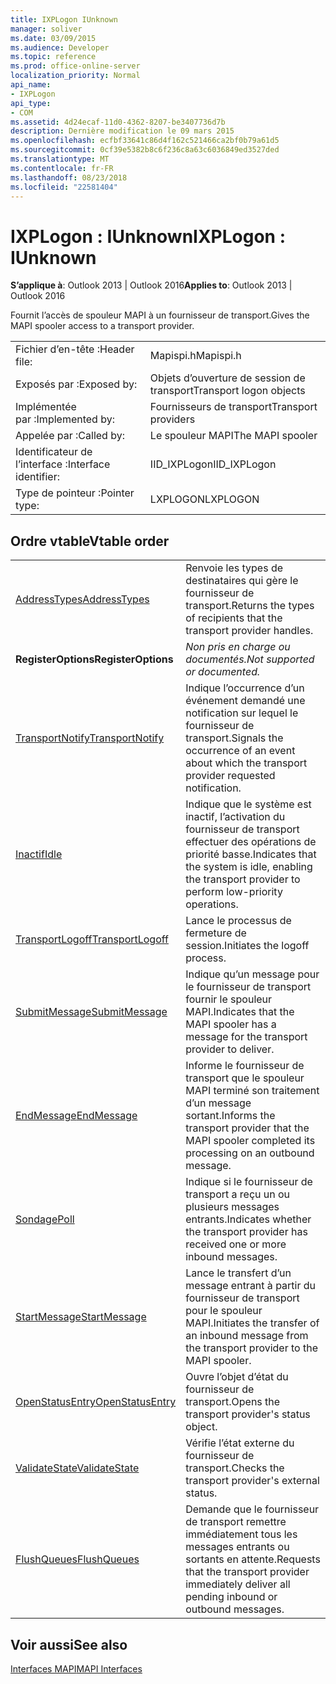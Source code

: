```yaml
---
title: IXPLogon IUnknown
manager: soliver
ms.date: 03/09/2015
ms.audience: Developer
ms.topic: reference
ms.prod: office-online-server
localization_priority: Normal
api_name:
- IXPLogon
api_type:
- COM
ms.assetid: 4d24ecaf-11d0-4362-8207-be3407736d7b
description: Dernière modification le 09 mars 2015
ms.openlocfilehash: ecfbf33641c86d4f162c521466ca2bf0b79a61d5
ms.sourcegitcommit: 0cf39e5382b8c6f236c8a63c6036849ed3527ded
ms.translationtype: MT
ms.contentlocale: fr-FR
ms.lasthandoff: 08/23/2018
ms.locfileid: "22581404"
---
```

# <a name="ixplogon--iunknown"></a><span data-ttu-id="fa21b-103">IXPLogon : IUnknown</span><span class="sxs-lookup"><span data-stu-id="fa21b-103">IXPLogon : IUnknown</span></span>

  
  
<span data-ttu-id="fa21b-104">**S’applique à**: Outlook 2013 | Outlook 2016</span><span class="sxs-lookup"><span data-stu-id="fa21b-104">**Applies to**: Outlook 2013 | Outlook 2016</span></span> 
  
<span data-ttu-id="fa21b-105">Fournit l’accès de spouleur MAPI à un fournisseur de transport.</span><span class="sxs-lookup"><span data-stu-id="fa21b-105">Gives the MAPI spooler access to a transport provider.</span></span> 
  
|||
|:-----|:-----|
|<span data-ttu-id="fa21b-106">Fichier d’en-tête :</span><span class="sxs-lookup"><span data-stu-id="fa21b-106">Header file:</span></span>  <br/> |<span data-ttu-id="fa21b-107">Mapispi.h</span><span class="sxs-lookup"><span data-stu-id="fa21b-107">Mapispi.h</span></span>  <br/> |
|<span data-ttu-id="fa21b-108">Exposés par :</span><span class="sxs-lookup"><span data-stu-id="fa21b-108">Exposed by:</span></span>  <br/> |<span data-ttu-id="fa21b-109">Objets d’ouverture de session de transport</span><span class="sxs-lookup"><span data-stu-id="fa21b-109">Transport logon objects</span></span>  <br/> |
|<span data-ttu-id="fa21b-110">Implémentée par :</span><span class="sxs-lookup"><span data-stu-id="fa21b-110">Implemented by:</span></span>  <br/> |<span data-ttu-id="fa21b-111">Fournisseurs de transport</span><span class="sxs-lookup"><span data-stu-id="fa21b-111">Transport providers</span></span>  <br/> |
|<span data-ttu-id="fa21b-112">Appelée par :</span><span class="sxs-lookup"><span data-stu-id="fa21b-112">Called by:</span></span>  <br/> |<span data-ttu-id="fa21b-113">Le spouleur MAPI</span><span class="sxs-lookup"><span data-stu-id="fa21b-113">The MAPI spooler</span></span>  <br/> |
|<span data-ttu-id="fa21b-114">Identificateur de l’interface :</span><span class="sxs-lookup"><span data-stu-id="fa21b-114">Interface identifier:</span></span>  <br/> |<span data-ttu-id="fa21b-115">IID_IXPLogon</span><span class="sxs-lookup"><span data-stu-id="fa21b-115">IID_IXPLogon</span></span>  <br/> |
|<span data-ttu-id="fa21b-116">Type de pointeur :</span><span class="sxs-lookup"><span data-stu-id="fa21b-116">Pointer type:</span></span>  <br/> |<span data-ttu-id="fa21b-117">LXPLOGON</span><span class="sxs-lookup"><span data-stu-id="fa21b-117">LXPLOGON</span></span>  <br/> |
   
## <a name="vtable-order"></a><span data-ttu-id="fa21b-118">Ordre vtable</span><span class="sxs-lookup"><span data-stu-id="fa21b-118">Vtable order</span></span>

|||
|:-----|:-----|
|[<span data-ttu-id="fa21b-119">AddressTypes</span><span class="sxs-lookup"><span data-stu-id="fa21b-119">AddressTypes</span></span>](ixplogon-addresstypes.md) <br/> |<span data-ttu-id="fa21b-120">Renvoie les types de destinataires qui gère le fournisseur de transport.</span><span class="sxs-lookup"><span data-stu-id="fa21b-120">Returns the types of recipients that the transport provider handles.</span></span>  <br/> |
|<span data-ttu-id="fa21b-121">**RegisterOptions**</span><span class="sxs-lookup"><span data-stu-id="fa21b-121">**RegisterOptions**</span></span> <br/> | <span data-ttu-id="fa21b-122">*Non pris en charge ou documentés.*</span><span class="sxs-lookup"><span data-stu-id="fa21b-122">*Not supported or documented.*</span></span>  <br/> |
|[<span data-ttu-id="fa21b-123">TransportNotify</span><span class="sxs-lookup"><span data-stu-id="fa21b-123">TransportNotify</span></span>](ixplogon-transportnotify.md) <br/> |<span data-ttu-id="fa21b-124">Indique l’occurrence d’un événement demandé une notification sur lequel le fournisseur de transport.</span><span class="sxs-lookup"><span data-stu-id="fa21b-124">Signals the occurrence of an event about which the transport provider requested notification.</span></span>  <br/> |
|[<span data-ttu-id="fa21b-125">Inactif</span><span class="sxs-lookup"><span data-stu-id="fa21b-125">Idle</span></span>](ixplogon-idle.md) <br/> |<span data-ttu-id="fa21b-126">Indique que le système est inactif, l’activation du fournisseur de transport effectuer des opérations de priorité basse.</span><span class="sxs-lookup"><span data-stu-id="fa21b-126">Indicates that the system is idle, enabling the transport provider to perform low-priority operations.</span></span>  <br/> |
|[<span data-ttu-id="fa21b-127">TransportLogoff</span><span class="sxs-lookup"><span data-stu-id="fa21b-127">TransportLogoff</span></span>](ixplogon-transportlogoff.md) <br/> |<span data-ttu-id="fa21b-128">Lance le processus de fermeture de session.</span><span class="sxs-lookup"><span data-stu-id="fa21b-128">Initiates the logoff process.</span></span>  <br/> |
|[<span data-ttu-id="fa21b-129">SubmitMessage</span><span class="sxs-lookup"><span data-stu-id="fa21b-129">SubmitMessage</span></span>](ixplogon-submitmessage.md) <br/> |<span data-ttu-id="fa21b-130">Indique qu’un message pour le fournisseur de transport fournir le spouleur MAPI.</span><span class="sxs-lookup"><span data-stu-id="fa21b-130">Indicates that the MAPI spooler has a message for the transport provider to deliver.</span></span>  <br/> |
|[<span data-ttu-id="fa21b-131">EndMessage</span><span class="sxs-lookup"><span data-stu-id="fa21b-131">EndMessage</span></span>](ixplogon-endmessage.md) <br/> |<span data-ttu-id="fa21b-132">Informe le fournisseur de transport que le spouleur MAPI terminé son traitement d’un message sortant.</span><span class="sxs-lookup"><span data-stu-id="fa21b-132">Informs the transport provider that the MAPI spooler completed its processing on an outbound message.</span></span>  <br/> |
|[<span data-ttu-id="fa21b-133">Sondage</span><span class="sxs-lookup"><span data-stu-id="fa21b-133">Poll</span></span>](ixplogon-poll.md) <br/> |<span data-ttu-id="fa21b-134">Indique si le fournisseur de transport a reçu un ou plusieurs messages entrants.</span><span class="sxs-lookup"><span data-stu-id="fa21b-134">Indicates whether the transport provider has received one or more inbound messages.</span></span>  <br/> |
|[<span data-ttu-id="fa21b-135">StartMessage</span><span class="sxs-lookup"><span data-stu-id="fa21b-135">StartMessage</span></span>](ixplogon-startmessage.md) <br/> |<span data-ttu-id="fa21b-136">Lance le transfert d’un message entrant à partir du fournisseur de transport pour le spouleur MAPI.</span><span class="sxs-lookup"><span data-stu-id="fa21b-136">Initiates the transfer of an inbound message from the transport provider to the MAPI spooler.</span></span>  <br/> |
|[<span data-ttu-id="fa21b-137">OpenStatusEntry</span><span class="sxs-lookup"><span data-stu-id="fa21b-137">OpenStatusEntry</span></span>](ixplogon-openstatusentry.md) <br/> |<span data-ttu-id="fa21b-138">Ouvre l’objet d’état du fournisseur de transport.</span><span class="sxs-lookup"><span data-stu-id="fa21b-138">Opens the transport provider's status object.</span></span>  <br/> |
|[<span data-ttu-id="fa21b-139">ValidateState</span><span class="sxs-lookup"><span data-stu-id="fa21b-139">ValidateState</span></span>](ixplogon-validatestate.md) <br/> |<span data-ttu-id="fa21b-140">Vérifie l’état externe du fournisseur de transport.</span><span class="sxs-lookup"><span data-stu-id="fa21b-140">Checks the transport provider's external status.</span></span>  <br/> |
|[<span data-ttu-id="fa21b-141">FlushQueues</span><span class="sxs-lookup"><span data-stu-id="fa21b-141">FlushQueues</span></span>](ixplogon-flushqueues.md) <br/> |<span data-ttu-id="fa21b-142">Demande que le fournisseur de transport remettre immédiatement tous les messages entrants ou sortants en attente.</span><span class="sxs-lookup"><span data-stu-id="fa21b-142">Requests that the transport provider immediately deliver all pending inbound or outbound messages.</span></span>  <br/> |
   
## <a name="see-also"></a><span data-ttu-id="fa21b-143">Voir aussi</span><span class="sxs-lookup"><span data-stu-id="fa21b-143">See also</span></span>



[<span data-ttu-id="fa21b-144">Interfaces MAPI</span><span class="sxs-lookup"><span data-stu-id="fa21b-144">MAPI Interfaces</span></span>](mapi-interfaces.md)

